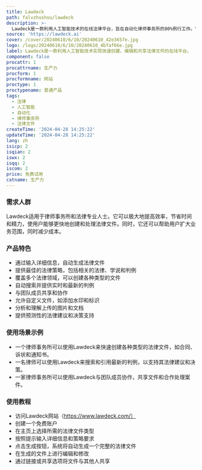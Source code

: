 ```yaml
---
title: Lawdeck
path: falvzhushou/lawdeck
description: >-
  Lawdeck是一款利用人工智能技术的在线法律平台，旨在自动化律师事务所的80%例行工作。它可以通过分析输入的详细信息，为用户提供最佳的法律策略，并生成完整的文件供用户编辑和共享。
source: 'https://lawdeck.ai'
cover: /cover/20240610/6/10/20240610_42e3657e.jpg
logo: /logo/20240610/6/10/20240610_4bfaf66e.jpg
label: Lawdeck是一款利用人工智能技术实现快速创建、编辑和共享法律文件的在线平台。
component: false
procattr: 1
procattrname: 生产力
procform: 1
procformname: 网站
proctype: 1
proctypename: 普通产品
tags:
  - 法律
  - 人工智能
  - 自动化
  - 律师事务所
  - 法律文件
createTime: '2024-04-28 14:25:22'
updateTime: '2024-04-28 14:25:22'
lang: zh
isicp: 2
isqian: 2
iswx: 2
isqq: 2
iscom: 2
price: 免费试用
catname: 生产力
---
```




### 需求人群
Lawdeck适用于律师事务所和法律专业人士。它可以极大地提高效率，节省时间和精力，使用户能够更快地创建和处理法律文件。同时，它还可以帮助用户扩大业务范围，同时减少成本。

### 产品特色
* 通过输入详细信息，自动生成法律文件
* 提供最佳的法律策略，包括相关的法律、学说和判例
* 覆盖多个法律领域，可以创建各种类型的文件
* 自动搜索并提供实时和最新的判例
* 与团队成员共享和协作
* 允许自定义文件，如添加水印和标识
* 分析和理解上传的图片和文档
* 提供预测性的法律建议和决策支持

### 使用场景示例
* 一个律师事务所可以使用Lawdeck来快速创建各种类型的法律文件，如合同、诉状和通知书。
* 一名律师可以使用Lawdeck来搜索和引用最新的判例，以支持其法律建议和决策。
* 一家律师事务所可以使用Lawdeck与团队成员协作，共享文件和合作处理案件。

### 使用教程
* 访问Lawdeck网站（https://www.lawdeck.com/）
* 创建一个免费账户
* 在主页上选择所需的法律文件类型
* 按照提示输入详细信息和策略要求
* 点击生成按钮，系统将自动生成一个完整的法律文件
* 在生成的文件上进行编辑和修改
* 通过链接或共享选项将文件与其他人共享

  
